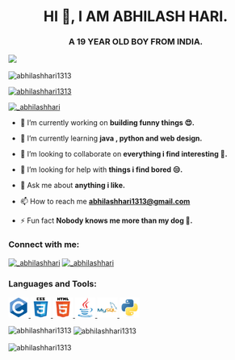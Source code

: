 <h1 align="center">HI 👋, I AM ABHILASH HARI.</h1>
<h3 align="center">A 19 YEAR OLD BOY FROM INDIA.</h3>
<img src="http://wonderfulengineering.com/wp-content/uploads/2014/11/Quote-wallpaper-40-610x343.jpg">
<p align="left"> <img src="https://komarev.com/ghpvc/?username=abhilashhari1313&label=Profile%20views&color=0e75b6&style=flat" alt="abhilashhari1313" /> </p>

<p align="left"> <a href="https://github.com/ryo-ma/github-profile-trophy"><img src="https://github-profile-trophy.vercel.app/?username=abhilashhari1313" alt="abhilashhari1313" /></a> </p>

<p align="left"> <a href="https://twitter.com/_abhilashhari" target="blank"><img src="https://img.shields.io/twitter/follow/_abhilashhari?logo=twitter&style=for-the-badge" alt="_abhilashhari" /></a> </p>

- 🔭 I’m currently working on **building funny things :heart_eyes:.**

- 🌱 I’m currently learning **java , python and web design.**

- 👯 I’m looking to collaborate on **everything i find interesting :dizzy:.**

- 🤝 I’m looking for help with **things i find bored :unamused:.**

- 💬 Ask me about **anything i like.**

- 📫 How to reach me **abhilashhari1313@gmail.com**

- ⚡ Fun fact **Nobody knows me more than my dog :dog:.**

<h3 align="left">Connect with me:</h3>
<p align="left">
<a href="https://twitter.com/_abhilashhari" target="blank"><img align="center" src="https://raw.githubusercontent.com/rahuldkjain/github-profile-readme-generator/master/src/images/icons/Social/twitter.svg" alt="_abhilashhari" height="30" width="40" /></a>
<a href="https://instagram.com/_abhilashhari" target="blank"><img align="center" src="https://raw.githubusercontent.com/rahuldkjain/github-profile-readme-generator/master/src/images/icons/Social/instagram.svg" alt="_abhilashhari" height="30" width="40" /></a>
</p>

<h3 align="left">Languages and Tools:</h3>
<p align="left"> <a href="https://www.cprogramming.com/" target="_blank" rel="noreferrer"> <img src="https://raw.githubusercontent.com/devicons/devicon/master/icons/c/c-original.svg" alt="c" width="40" height="40"/> </a> <a href="https://www.w3schools.com/css/" target="_blank" rel="noreferrer"> <img src="https://raw.githubusercontent.com/devicons/devicon/master/icons/css3/css3-original-wordmark.svg" alt="css3" width="40" height="40"/> </a> <a href="https://www.w3.org/html/" target="_blank" rel="noreferrer"> <img src="https://raw.githubusercontent.com/devicons/devicon/master/icons/html5/html5-original-wordmark.svg" alt="html5" width="40" height="40"/> </a> <a href="https://www.java.com" target="_blank" rel="noreferrer"> <img src="https://raw.githubusercontent.com/devicons/devicon/master/icons/java/java-original.svg" alt="java" width="40" height="40"/> </a> <a href="https://www.mysql.com/" target="_blank" rel="noreferrer"> <img src="https://raw.githubusercontent.com/devicons/devicon/master/icons/mysql/mysql-original-wordmark.svg" alt="mysql" width="40" height="40"/> </a> <a href="https://www.python.org" target="_blank" rel="noreferrer"> <img src="https://raw.githubusercontent.com/devicons/devicon/master/icons/python/python-original.svg" alt="python" width="40" height="40"/> </a> </p>

<p><img align="left" src="https://github-readme-stats.vercel.app/api/top-langs?username=abhilashhari1313&show_icons=true&locale=en&layout=compact" alt="abhilashhari1313" /></p>

<p>&nbsp;<img align="center" src="https://github-readme-stats.vercel.app/api?username=abhilashhari1313&show_icons=true&locale=en" alt="abhilashhari1313" /></p>

<p><img align="center" src="https://github-readme-streak-stats.herokuapp.com/?user=abhilashhari1313&" alt="abhilashhari1313" /></p>
